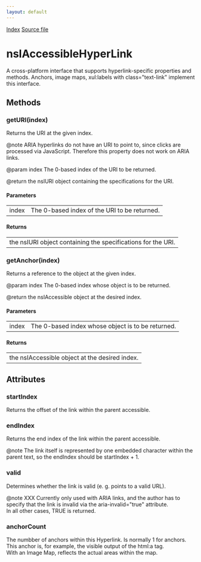 ```yaml
---
layout: default
---
```

<div id='links'><a href="../index.html">Index</a>
<a href="http://dxr.mozilla.org/mozilla-central/source/accessible/interfaces/nsIAccessibleHyperLink.idl">Source file</a>
</div>

# nsIAccessibleHyperLink #
  
A cross-platform interface that supports hyperlink-specific properties and  
methods.  Anchors, image maps, xul:labels with class="text-link" implement this interface.  
  

## Methods ##

### getURI(index) ###
  
Returns the URI at the given index.  
  
@note  ARIA hyperlinks do not have an URI to point to, since clicks are  
processed via JavaScript. Therefore this property does not work on ARIA  
links.  
  
@param index  The 0-based index of the URI to be returned.  
  
@return the nsIURI object containing the specifications for the URI.  
  

#### Parameters ####

<table>

<tr>
<td>index</td>
<td>The 0-based index of the URI to be returned.  
</td>
</tr>

</table>

#### Returns ####

<table>

<tr>
<td>the nsIURI object containing the specifications for the URI.  
</td>
</tr>

</table>

### getAnchor(index) ###
  
Returns a reference to the object at the given index.  
  
@param index  The 0-based index whose object is to be returned.  
  
@return the nsIAccessible object at the desired index.  
  

#### Parameters ####

<table>

<tr>
<td>index</td>
<td>The 0-based index whose object is to be returned.  
</td>
</tr>

</table>

#### Returns ####

<table>

<tr>
<td>the nsIAccessible object at the desired index.  
</td>
</tr>

</table>

## Attributes ##

### startIndex ###
  
Returns the offset of the link within the parent accessible.  
  

### endIndex ###
  
Returns the end index of the link within the parent accessible.  
  
@note  The link itself is represented by one embedded character within the  
parent text, so the endIndex should be startIndex + 1.  
  

### valid ###
  
Determines whether the link is valid (e. g. points to a valid URL).  
  
@note  XXX Currently only used with ARIA links, and the author has to  
specify that the link is invalid via the aria-invalid="true" attribute.  
In all other cases, TRUE is returned.  
  

### anchorCount ###
  
The numbber of anchors within this Hyperlink. Is normally 1 for anchors.  
This anchor is, for example, the visible output of the html:a tag.  
With an Image Map, reflects the actual areas within the map.  
  
